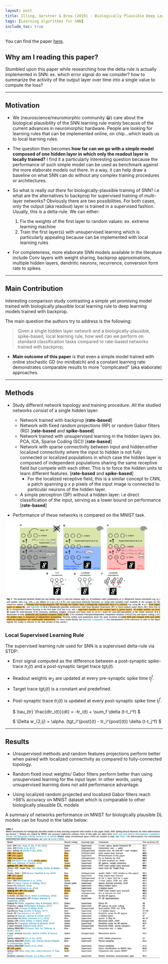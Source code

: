 ```yaml
---
layout: post
title: Illing, Gerstner & Brea (2019) - Biologically Plausible Deep Learning - but how far can we fo with shallow networks?
tags: [Learning algorithms for SNN]
include_toc: true
---
```

You can find the paper [here](https://www.sciencedirect.com/science/article/pii/S0893608019301741#appE).

## Why am I reading this paper?
Stumbled upon this paper while researching how the delta rule is actually implemented in SNN: ex. which error signal do we consider? how to summarize the activity of the output layer over time into a single value to compute the loss?

---
## Motivation
- We (neuroscience/neuromorphic community 😀) care about the biological plausibility of the SNN learning rule mainly because of the current advances in neuromorphic hardware. People are looking for learning rules that can be implemented online, on chip...which leads us to local learning rules.


- The question then becomes **how far can we go with a simple model composed of one hidden layer in which only the readout layer is locally trained?** I find it a particularly interesting question because the performance of such simple model can be used as benchmark against the more elaborate models out there. In a way, it can help draw a baseline on what SNN can do without any complex training procedures or architectures.

- So what is really *out there* for biologically-plausible training of SNN? i.e what are the alternatives to backprop for supervised training of multi-layer networks? Obviously there are two possibilities. For both cases, only the output (aka readout) layer is trained in a supervised fashion. Usually, this is a delta-rule. We can either:
  1. Fix the weights of the first layer to random values: ex.  extreme learning machine
  2. Train the first layer(s) with unsupervised learning which is particularly appealing because can be implemented with local learning rules 
  

- For completeness, more elaborate SNN models available in the literature include Conv layers with weight sharing, backprop approximations, multiple hidden layers, dendritic neurons, recurrence, conversion form rate to spikes. 

---
## Main Contribution
Interesting comparison study contrasting a simple yet promising model trained with biologically plausible local learning rule to deep learning models trained with backprop.

The main question the authors try to address is the following:
> Given a single hidden layer network and a biologically-plausible, spike-based, local learning rule, how well can we perform on standard classification tasks compared to rate-based networks trained with backprop.

- **Main outcome of this paper** is that even a simple model trained with online stochastic GD (no minibatch) and a constant learning rate demonstrates comparable results to more "complicated" (aka elaborate) approaches.

---
## Methods
- Study different network topology and training procedure. All the studied networks consist of a single hidden layer:
  - Network trained with backprop [**rate-based**]
  - Network with fixed random projections (RP) or random Gabor filters (RG)  [**rate-based** and **spike-based**]
  - Network trained with unsupervised learning in the hidden layers (ex. PCA, ICA, Sparse Coding (SC)) [**rate-based**]
  - Network with sparse connectivity between input and hidden:either localized connectivity where the input to hidden is not fully connected or localized populations in which case the hidden layer is composed of independent populations sharing the same receptive field but compete with each other. This is to force the hidden units to learn different features. [**rate-based** and **spike-based**]
      - For the localized receptive field, this is a similar concept to CNN, a patch spanning p x p pixels of the input image is connected to particular neurons of the hidden layer.
  - A simple perceptron (SP) without a hidden layer: i.e direct classification of the input, serving as a lower bound on performance [**rate-based**]
  
- Performance of these networks is compared on the MNIST task.

![simulated_networks](/blog/figures/illing_networks.png)

### Local Supervised Learning Rule
The supervised learning rule used for SNN is a supervised delta-rule via STDP:
- Error signal computed as the difference between a post-synaptic spike-trace $tr_i(t)$ and a post-synaptic target trace $tgt_i(t)$.
- Readout weights $w_2$ are updated at every pre-synaptic spike time $t_j^f$.
- Target trace $tgt_i(t)$ is a constant and predefined.
- Post-synaptic trace $tr_i(t)$ is updated at every post-synaptic spike time $t_i^f$.

  $ \tau_{tr} \frac{dtr_i(t)}{dt} = -tr_i(t) + \sum_f \delta (t-t_i^f) $
  
  $
    \Delta w_{2,ij} = \alpha. (tgt_i^{post}(t) - tr_i^{post}(t)) \delta (t-t_j^f)
  $

---
## Results
- Unsupervised methods and random features projections perform better when paired with localized connectivity as compared to fully-connected topology.
  
- Random fixed inout weights/ Gabor filters perform better than using unsupervised learning for the input layer. In other words, using unsupervised learning does not add performance advantage.
  
- Using localized random projected and localized Gabor filters reach >98% accuracy on MNIST dataset which is comparable to other biologically plausible DL models

A summary of networks performance on MNIST for biologically plausible DL models can be found in the table below:

![summary](/blog/figures/MNIST_benchmark.png)

  